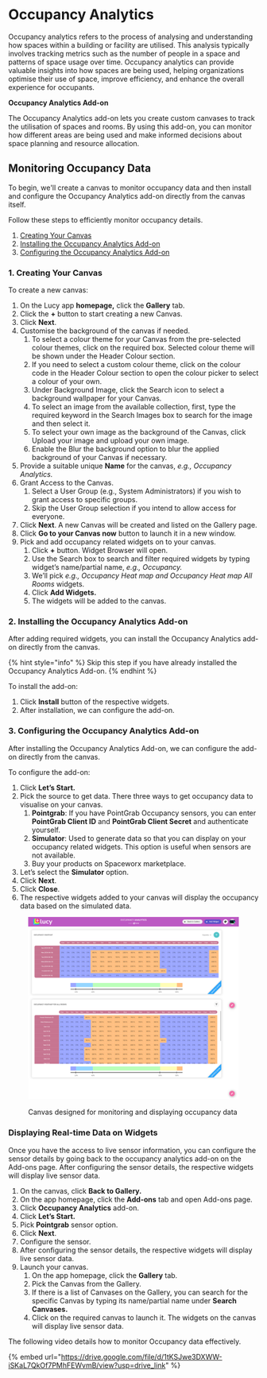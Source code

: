 # Occupancy Analytics

Occupancy analytics refers to the process of analysing and understanding how spaces within a building or facility are utilised. This analysis typically involves tracking metrics such as the number of people in a space and patterns of space usage over time. Occupancy analytics can provide valuable insights into how spaces are being used, helping organizations optimise their use of space, improve efficiency, and enhance the overall experience for occupants.

**Occupancy Analytics Add-on**

The Occupancy Analytics add-on lets you create custom canvases to track the utilisation of spaces and rooms. By using this add-on, you can monitor how different areas are being used and make informed decisions about space planning and resource allocation.

## Monitoring Occupancy Data

To begin, we'll create a canvas to monitor occupancy data and then install and configure the Occupancy Analytics add-on directly from the canvas itself.

Follow these steps to efficiently monitor occupancy details.

1. [Creating Your Canvas](occupancy-analytics.md#id-1.-creating-your-canvas)
2. [Installing the Occupancy Analytics Add-on](occupancy-analytics.md#id-2.-installing-the-occupancy-analytics-add-on)
3. [Configuring the Occupancy Analytics Add-on](occupancy-analytics.md#id-3.-configuring-the-occupancy-analytics-add-on)

### 1. Creating Your Canvas

To create a new canvas:

1. On the Lucy app **homepage,** click the **Gallery** tab.
2. Click the **+** button to start creating a new Canvas.
3. Click **Next**.
4. Customise the background of the canvas if needed.
   1. To select a colour theme for your Canvas from the pre-selected colour themes, click on the required box. Selected colour theme will be shown under the Header Colour section.
   2. If you need to select a custom colour theme, click on the colour code in the Header Colour section to open the colour picker to select a colour of your own.
   3. Under Background Image, click the Search icon to select a background wallpaper for your Canvas.
   4. To select an image from the available collection, first, type the required keyword in the Search Images box to search for the image and then select it.
   5. To select your own image as the background of the Canvas, click Upload your image and upload your own image.
   6. Enable the Blur the background option to blur the applied background of your Canvas if necessary.
5. Provide a suitable unique **Name** for the canvas, _e.g., Occupancy Analytics._
6. Grant Access to the Canvas.
   1. Select a User Group (e.g., System Administrators) if you wish to grant access to specific groups.
   2. Skip the User Group selection if you intend to allow access for everyone.
7. Click **Next**. A new Canvas will be created and listed on the Gallery page.
8. &#x20;Click **Go to your Canvas now** button to launch it in a new window.
9. Pick and add occupancy related widgets on to your canvas.
   1. Click **+** button. Widget Browser will open.
   2. Use the Search box to search and filter required widgets by typing widget’s name/partial name, _e.g., Occupancy._
   3. We’ll pick _e.g., Occupancy Heat map and Occupancy Heat map All Rooms_ widgets.
   4. Click **Add Widgets.**
   5. The widgets will be added to the canvas.

### 2. Installing the Occupancy Analytics Add-on

After adding required widgets, you can install the Occupancy Analytics add-on directly from the canvas.



{% hint style="info" %}
Skip this step if you have already installed the Occupancy Analytics Add-on.
{% endhint %}

To install the add-on:

1. Click **Install** button of the respective widgets.
2. After installation, we can configure the add-on.

### 3. Configuring the Occupancy Analytics Add-on

After installing the Occupancy Analytics Add-on, we can configure the add-on directly from the canvas.

To configure the add-on:

1. Click **Let’s Start.**
2. Pick the source to get data. There three ways to get occupancy data to visualise on your canvas.
   1. **Pointgrab**: If you have PointGrab Occupancy sensors, you can enter **PointGrab Client ID** and **PointGrab Client Secret** and authenticate yourself.
   2. **Simulator**: Used to generate data so that you can display on your occupancy related widgets. This option is useful when sensors are not available.
   3. Buy your products on Spaceworx marketplace.
3. Let’s select the **Simulator** option.
4. Click **Next**.
5. Click **Close**.
6. The respective widgets added to your canvas will display the occupancy data based on the simulated data.

<figure><img src="../.gitbook/assets/occupancy-analytics_s2.png" alt=""><figcaption><p>Canvas designed for monitoring and displaying occupancy data</p></figcaption></figure>

### Displaying Real-time Data on Widgets

Once you have the access to live sensor information, you can configure the sensor details by going back to the occupancy analytics add-on on the Add-ons page. After configuring the sensor details, the respective widgets will display live sensor data.

1. On the canvas, click **Back to Gallery.**
2. On the app homepage, click the **Add-ons** tab and open Add-ons page.
3. Click **Occupancy Analytics** add-on.
4. Click **Let’s Start.**
5. Pick **Pointgrab** sensor option.
6. Click **Next**.
7. Configure the sensor.
8. After configuring the sensor details, the respective widgets will display live sensor data.
9. Launch your canvas.
   1. On the app homepage, click the **Gallery** tab.
   2. Pick the Canvas from the Gallery.&#x20;
   3. If there is a list of Canvases on the Gallery, you can search for the specific Canvas by typing its name/partial name under **Search Canvases.**
   4. Click on the required canvas to launch it. The widgets on the canvas will display live sensor data.

The following video details how to monitor Occupancy data effectively.

{% embed url="https://drive.google.com/file/d/1tKSJwe3DXWW-iSKaL7QkOf7PMhFEWvmB/view?usp=drive_link" %}
